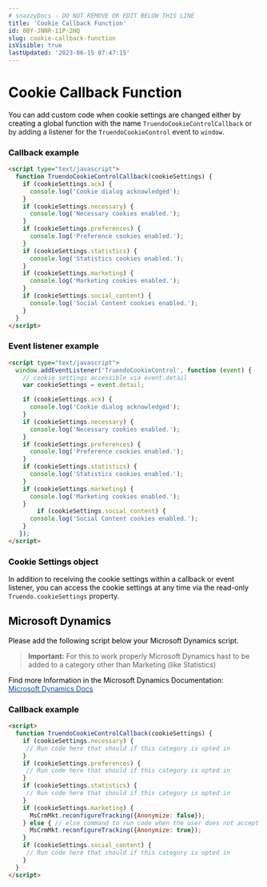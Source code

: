 ```yaml
---
# snazzyDocs - DO NOT REMOVE OR EDIT BELOW THIS LINE
title: 'Cookie Callback Function'
id: 0BY-JNNR-11P-2HQ
slug: cookie-callback-function
isVisible: true
lastUpdated: '2023-06-15 07:47:15'
---
```

# <span style="color:rgb(0, 0, 0);"><span style="background-color:rgb(255, 255, 255);">Cookie Callback Function</span></span>

<span style="color:rgb(0, 0, 0);"><span style="background-color:rgb(255, 255, 255);">You can add custom code when cookie settings are changed either by creating a global function with the name </span></span> `TruendoCookieControlCallback` or by adding a listener for the `TruendoCookieControl` event to `window`.

### <span style="color:rgb(0, 0, 0);"><span style="background-color:rgb(255, 255, 255);">Callback example</span></span>

```html
<script type="text/javascript">
  function TruendoCookieControlCallback(cookieSettings) {
    if (cookieSettings.ack) {
      console.log('Cookie dialog acknowledged');
    }
    if (cookieSettings.necessary) {
      console.log('Necessary cookies enabled.');
    }
    if (cookieSettings.preferences) {
      console.log('Preference cookies enabled.');
    }
    if (cookieSettings.statistics) {
      console.log('Statistics cookies enabled.');
    }
    if (cookieSettings.marketing) {
      console.log('Marketing cookies enabled.');
    }
    if (cookieSettings.social_content) {
      console.log('Social Content cookies enabled.');
    }
  }
</script>
```

### <span style="color:rgb(0, 0, 0);"><span style="background-color:rgb(255, 255, 255);">Event listener example</span></span>

```html
<script type="text/javascript">
  window.addEventListener('TruendoCookieControl', function (event) {
    // cookie settings accessible via event.detail
    var cookieSettings = event.detail;

    if (cookieSettings.ack) {
      console.log('Cookie dialog acknowledged');
    }
    if (cookieSettings.necessary) {
      console.log('Necessary cookies enabled.');
    }
    if (cookieSettings.preferences) {
      console.log('Preference cookies enabled.');
    }
    if (cookieSettings.statistics) {
      console.log('Statistics cookies enabled.');
    }
    if (cookieSettings.marketing) {
      console.log('Marketing cookies enabled.');
    }
        if (cookieSettings.social_content) {
      console.log('Social Content cookies enabled.');
    }
   });
</script>
```

### <span style="color:rgb(0, 0, 0);"><span style="background-color:rgb(255, 255, 255);">Cookie Settings object</span></span>

<span style="color:rgb(0, 0, 0);"><span style="background-color:rgb(255, 255, 255);">In addition to receiving the cookie settings within a callback or event listener, you can access the cookie settings at any time via the read-only </span></span> `Truendo.cookieSettings` property.

## <span style="color:rgb(0, 0, 0);"><span style="background-color:rgb(255, 255, 255);">Microsoft Dynamics</span></span>

<span style="color:rgb(0, 0, 0);"><span style="background-color:rgb(255, 255, 255);">Please add the following script below your Microsoft Dynamics script.</span></span>

> <div class="sd-callout" data-callout-type="alert"><strong>Important:</strong> For this to work properly Microsoft Dynamics hast to be added to a category other than Marketing (like Statistics)</div>

<span style="color:rgb(0, 0, 0);"><span style="background-color:rgb(255, 255, 255);">Find more Information in the Microsoft Dynamics Documentation:<br></span></span>[<span style="color:rgb(0, 85, 187);"><span style="background-color:transparent;">Microsoft Dynamics Docs</span></span>](https://docs.microsoft.com/en-us/dynamics365/marketing/cookies)

### <span style="color:rgb(0, 0, 0);"><span style="background-color:rgb(255, 255, 255);">Callback example</span></span>

```html
<script>
  function TruendoCookieControlCallback(cookieSettings) {
    if (cookieSettings.necessary) {
     // Run code here that should if this category is opted in
    }
    if (cookieSettings.preferences) {
     // Run code here that should if this category is opted in
    }
    if (cookieSettings.statistics) {
     // Run code here that should if this category is opted in
    }
    if (cookieSettings.marketing) {
      MsCrmMkt.reconfigureTracking({Anonymize: false});
    } else { // else command to run code when the user does not accept
      MsCrmMkt.reconfigureTracking({Anonymize: true});
    }
    if (cookieSettings.social_content) {
     // Run code here that should if this category is opted in
    }
  }
</script>
```
